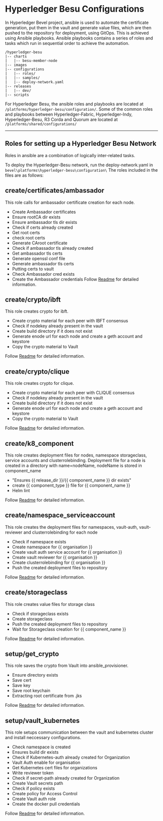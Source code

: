 [//]: # (##############################################################################################)
[//]: # (Copyright Accenture. All Rights Reserved.)
[//]: # (SPDX-License-Identifier: Apache-2.0)
[//]: # (##############################################################################################)

# Hyperledger Besu Configurations

In Hyperledger Bevel project, ansible is used to automate the certificate generation, put them in the vault and generate value files, which are then pushed to the repository for deployment, using GitOps. This is achieved using Ansible playbooks.
Ansible playbooks contains a series of roles and tasks which run in sequential order to achieve the automation.

```
/hyperledger-besu
|-- charts
|   |-- besu-member-node
|-- images
|-- configurations
|   |-- roles/
|   |-- samples/
|   |-- deploy-network.yaml
|-- releases
|   |-- dev/
|-- scripts
```

For Hyperledger Besu, the ansible roles and playbooks are located at `/platforms/hyperledger-besu/configuration/`. Some of the common roles and playbooks between Hyperledger-Fabric, Hyperledger-Indy, Hyperledger-Besu, R3 Corda and Quorum are located at `/platforms/shared/configurations/`

-------------

## Roles for setting up a Hyperledger Besu Network

Roles in ansible are a combination of logically inter-related tasks.

To deploy the Hyperledger-Besu network, run the deploy-network.yaml in `bevel\platforms\hyperledger-besu\configuration\`
The roles included in the files are as follows:

## **create/certificates/ambassador**

This role calls for ambassador certificate creation for each node.
* Create Ambassador certificates
* Ensure rootCA dir exists
* Ensure ambassador tls dir exists
* Check if certs already created
* Get root certs
* check root certs
* Generate CAroot certificate
* Check if ambassador tls already created
* Get ambassador tls certs
* Generate openssl conf file
* Generate ambassador tls certs
* Putting certs to vault
* Check Ambassador cred exists
* Create the Ambassador credentials
Follow [Readme](https://github.com/hyperledger/bevel/tree/main/platforms/hyperledger-besu/configuration/roles/create/certificates/ambassador) for detailed information.

## **create/crypto/ibft**

This role creates crypto for ibft.
* Create crypto material for each peer with IBFT consensus
* Check if nodekey already present in the vault
* Create build directory if it does not exist
* Generate enode url for each node and create a geth account and keystore
* Copy the crypto material to Vault

Follow [Readme](https://github.com/hyperledger/bevel/tree/main/platforms/hyperledger-besu/configuration/roles/create/crypto/ibft) for detailed information.

## **create/crypto/clique**

This role creates crypto for clique.
* Create crypto material for each peer with CLIQUE consensus
* Check if nodekey already present in the vault
* Create build directory if it does not exist
* Generate enode url for each node and create a geth account and keystore
* Copy the crypto material to Vault

Follow [Readme](https://github.com/hyperledger/bevel/blob/main/platforms/hyperledger-besu/configuration/roles/create/crypto/clique) for detailed information.

## **create/k8_component**

This role creates deployment files for nodes, namespace storageclass, service accounts and clusterrolebinding. Deployment file for a node is created in a directory with name=nodeName, nodeName is stored in component_name
* "Ensures {{ release_dir }}/{{ component_name }} dir exists"
* create {{ component_type }} file for {{ component_name }}
* Helm lint

Follow [Readme](https://github.com/hyperledger/bevel/tree/main/platforms/hyperledger-besu/configuration/roles/create/k8_component) for detailed information.

## **create/namespace_serviceaccount**

This role creates the deployment files for namespaces, vault-auth, vault-reviewer and clusterrolebinding for each node
* Check if namespace exists
* Create namespace for {{ organisation }}
* Create vault auth service account for {{ organisation }}
* Create vault reviewer for {{ organisation }}
* Create clusterrolebinding for {{ organisation }}
* Push the created deployment files to repository

Follow [Readme](https://github.com/hyperledger/bevel/tree/main/platforms/hyperledger-besu/configuration/roles/create/namespace_serviceaccount) for detailed information.

## **create/storageclass**

This role creates value files for storage class
* Check if storageclass exists
* Create storageclass
* Push the created deployment files to repository
* Wait for Storageclass creation for {{ component_name }}

Follow [Readme](https://github.com/hyperledger/bevel/tree/main/platforms/hyperledger-besu/configuration/roles/create/storageclass) for detailed information.

## **setup/get_crypto**

This role saves the crypto from Vault into ansible_provisioner.
* Ensure directory exists
* Save cert
* Save key
* Save root keychain
* Extracting root certificate from .jks

Follow [Readme](https://github.com/hyperledger/bevel/tree/main/platforms/hyperledger-besu/configuration/roles/setup/get_crypto) for detailed information.


## **setup/vault_kubernetes**

This role setups communication between the vault and kubernetes cluster and install neccessary configurations.

* Check namespace is created
* Ensures build dir exists
* Check if Kubernetes-auth already created for Organization
* Vault Auth enable for organisation
* Get Kubernetes cert files for organizations
* Write reviewer token
* Check if secret-path already created for Organization
* Create Vault secrets path
* Check if policy exists
* Create policy for Access Control
* Create Vault auth role
* Create the docker pull credentials

Follow [Readme](https://github.com/hyperledger/bevel/tree/main/platforms/hyperledger-besu/configuration/roles/setup/vault_kubernetes) for detailed information.